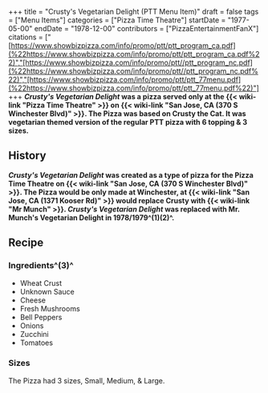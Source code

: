 +++
title = "Crusty's Vegetarian Delight (PTT Menu Item)"
draft = false
tags = ["Menu Items"]
categories = ["Pizza Time Theatre"]
startDate = "1977-05-00"
endDate = "1978-12-00"
contributors = ["PizzaEntertainmentFanX"]
citations = ["[https://www.showbizpizza.com/info/promo/ptt/ptt_program_ca.pdf](%22https://www.showbizpizza.com/info/promo/ptt/ptt_program_ca.pdf%22)","[https://www.showbizpizza.com/info/promo/ptt//ptt_program_nc.pdf](%22https://www.showbizpizza.com/info/promo/ptt//ptt_program_nc.pdf%22)","[https://www.showbizpizza.com/info/promo/ptt/ptt_77menu.pdf](%22https://www.showbizpizza.com/info/promo/ptt/ptt_77menu.pdf%22)"]
+++
***Crusty's Vegetarian Delight* was a pizza served only at the {{< wiki-link "Pizza Time Theatre" >}} on {{< wiki-link "San Jose, CA (370 S Winchester Blvd)" >}}. The Pizza was based on Crusty the Cat.
It was vegetarian themed version of the regular PTT pizza with 6 topping & 3 sizes.**

## History

***Crusty's Vegetarian Delight* was created as a type of pizza for the Pizza Time Theatre on {{< wiki-link "San Jose, CA (370 S Winchester Blvd)" >}}. The Pizza would be only made at Winchester, at {{< wiki-link "San Jose, CA (1371 Kooser Rd)" >}} would replace Crusty with {{< wiki-link "Mr Munch" >}}. ***Crusty's Vegetarian Delight* was replaced with Mr. Munch's Vegetarian Delight in 1978/1979^(1)(2)^.****

## Recipe

### Ingredients^(3)^

- Wheat Crust
- Unknown Sauce
- Cheese
- Fresh Mushrooms
- Bell Peppers
- Onions
- Zucchini
- Tomatoes

### Sizes

The Pizza had 3 sizes, Small, Medium, & Large.
